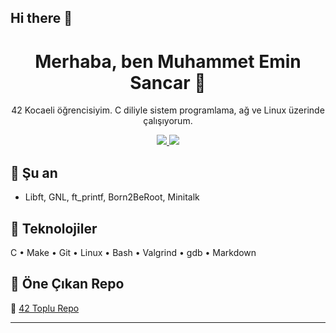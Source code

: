 ## Hi there 👋

<!--
**Aquiver41/Aquiver41** is a ✨ _special_ ✨ repository because its `README.md` (this file) appears on your GitHub profile.

Here are some ideas to get you started:

- 🔭 I’m currently working on ...
- 🌱 I’m currently learning ...
- 👯 I’m looking to collaborate on ...
- 🤔 I’m looking for help with ...
- 💬 Ask me about ...
- 📫 How to reach me: ...
- 😄 Pronouns: ...
- ⚡ Fun fact: ...
-->
<h1 align="center">Merhaba, ben Muhammet Emin Sancar 👋</h1>

<p align="center">
42 Kocaeli öğrencisiyim. C diliyle sistem programlama, ağ ve Linux üzerinde çalışıyorum.
</p>

<p align="center">
<a href="https://github.com/Aquiver41">
  <img src="https://img.shields.io/github/followers/Aquiver41?style=flat" />
</a>
<a href="https://github.com/Aquiver41?tab=repositories">
  <img src="https://img.shields.io/badge/Repos-42%20Projects-informational" />
</a>
</p>

## 🚀 Şu an
- Libft, GNL, ft_printf, Born2BeRoot, Minitalk

## 🧰 Teknolojiler
C • Make • Git • Linux • Bash • Valgrind • gdb • Markdown

## 📌 Öne Çıkan Repo
🔗 [42 Toplu Repo](https://github.com/Aquiver41/42)

---
